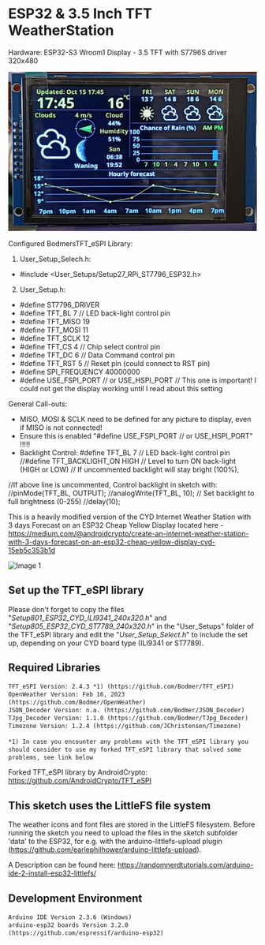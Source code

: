# ESP32 & 3.5 Inch TFT WeatherStation

Hardware:
ESP32-S3 Wroom1
Display - 3.5 TFT with S7796S driver 320x480

![Image 1](./images/WeatherStationv2.jpg)

Configured BodmersTFT_eSPI Library:
1) User_Setup_Selech.h:
  - #include <User_Setups/Setup27_RPi_ST7796_ESP32.h>

2) User_Setup.h:
-  #define ST7796_DRIVER
-  #define TFT_BL   7            // LED back-light control pin
-  #define TFT_MISO 19
-  #define TFT_MOSI 11
-  #define TFT_SCLK 12
-  #define TFT_CS   4  // Chip select control pin
-  #define TFT_DC    6  // Data Command control pin
-  #define TFT_RST   5  // Reset pin (could connect to RST pin)
-  #define SPI_FREQUENCY  40000000
-  #define USE_FSPI_PORT // or USE_HSPI_PORT // This one is important! I could not get the display working until I read about this setting

General Call-outs:
- MISO, MOSI & SCLK need to be defined for any picture to display, even if MISO is not connected!
- Ensure this is enabled "#define USE_FSPI_PORT // or USE_HSPI_PORT"  !!!!!
- Backlight Control:
#define TFT_BL   7            // LED back-light control pin
//#define TFT_BACKLIGHT_ON HIGH  // Level to turn ON back-light (HIGH or LOW) // If uncommented backlight will stay bright (100%), 

//If above line is uncommented, Control backlight in sketch with:
  //pinMode(TFT_BL, OUTPUT);
  //analogWrite(TFT_BL, 10);  // Set backlight to full brightness (0-255)
  //delay(10);

This is a heavily modified version of the CYD Internet Weather Station with 3 days Forecast on an ESP32 Cheap Yellow Display located here - https://medium.com/@androidcrypto/create-an-internet-weather-station-with-3-days-forecast-on-an-esp32-cheap-yellow-display-cyd-15eb5c353b1d

![Image 1](./images/esp32_cyd_weather_station_01_600h.png)

## Set up the TFT_eSPI library

Please don't forget to copy the files "*Setup801_ESP32_CYD_ILI9341_240x320.h*" and "*Setup805_ESP32_CYD_ST7789_240x320.h*" in the "User_Setups" folder of the TFT_eSPI library and edit the 
"*User_Setup_Select.h*" to include the set up, depending on your CYD board type (ILI9341 or ST7789).

## Required Libraries
````plaintext
TFT_eSPI Version: 2.4.3 *1) (https://github.com/Bodmer/TFT_eSPI)
OpenWeather Version: Feb 16, 2023 (https://github.com/Bodmer/OpenWeather)
JSON_Decoder Version: n.a. (https://github.com/Bodmer/JSON_Decoder)
TJpg_Decoder Version: 1.1.0 (https://github.com/Bodmer/TJpg_Decoder)
Timezone Version: 1.2.4 (https://github.com/JChristensen/Timezone)

*1) In case you encounter any problems with the TFT_eSPI library you should consider to use my forked TFT_eSPI library that solved some problems, see link below
````

Forked TFT_eSPI library by AndroidCrypto: https://github.com/AndroidCrypto/TFT_eSPI

## This sketch uses the LittleFS file system
The weather icons and font files are stored in the LittleFS filesystem. Before running the sketch you need to upload the files in the sketch subfolder 'data' to the ESP32, 
for e.g. with the arduino-littlefs-upload plugin (https://github.com/earlephilhower/arduino-littlefs-upload).

A Description can be found here: https://randomnerdtutorials.com/arduino-ide-2-install-esp32-littlefs/

## Development Environment
````plaintext
Arduino IDE Version 2.3.6 (Windows)
arduino-esp32 boards Version 3.2.0 (https://github.com/espressif/arduino-esp32)
````
